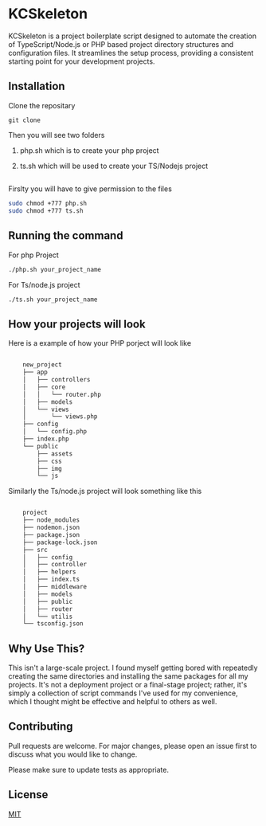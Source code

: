 # KCSkeleton

KCSkeleton is a project boilerplate script designed to automate the creation of TypeScript/Node.js or PHP based project directory structures and configuration files. It streamlines the setup process, providing a consistent starting point for your development projects.

## Installation

Clone the repositary 

```
git clone
```
Then you will see two folders 

1. php.sh which is to create your php project 

2. ts.sh which will be used to create your TS/Nodejs project


##
Firslty you will have to give permission to the files
```bash
sudo chmod +777 php.sh
sudo chmod +777 ts.sh
```

## Running the command 

For php Project 

```bash
./php.sh your_project_name
```

For Ts/node.js project 

```bash
./ts.sh your_project_name
```

## How your projects will look

Here is a example of how your PHP porject will look like 
```bash

    new_project
    ├── app
    │   ├── controllers
    │   ├── core
    │   │   └── router.php
    │   ├── models
    │   └── views
    │       └── views.php
    ├── config
    │   └── config.php
    ├── index.php
    └── public
        ├── assets
        ├── css
        ├── img
        └── js

```

Similarly the Ts/node.js project will look something like this 

```bash 

    project
    ├── node_modules
    ├── nodemon.json
    ├── package.json
    ├── package-lock.json
    ├── src
    │   ├── config
    │   ├── controller
    │   ├── helpers
    │   ├── index.ts
    │   ├── middleware
    │   ├── models
    │   ├── public
    │   ├── router
    │   └── utilis
    └── tsconfig.json

```
                  


## Why Use This?

This isn't a large-scale project. I found myself getting bored with repeatedly creating the same directories and installing the same packages for all my projects. It's not a deployment project or a final-stage project; rather, it's simply a collection of script commands I've used for my convenience, which I thought might be effective and helpful to others as well.

## Contributing

Pull requests are welcome. For major changes, please open an issue first
to discuss what you would like to change.

Please make sure to update tests as appropriate.

## License

[MIT](https://choosealicense.com/licenses/mit/)
